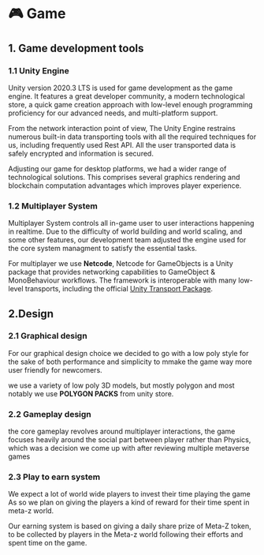 # 🎮 Game

## 1. Game development tools

### 1.1 Unity Engine

Unity version 2020.3 LTS is used for game development as the game engine. It features a great developer community, a modern technological store, a quick game creation approach with low-level enough programming proficiency for our advanced needs, and multi-platform support.

From the network interaction point of view, The Unity Engine restrains numerous built-in data transporting tools with all the required techniques for us, including frequently used Rest API. All the user transported data is safely encrypted and information is secured.

Adjusting our game for desktop platforms, we had a wider range of technological solutions. This comprises several graphics rendering and blockchain computation advantages which improves player experience.

### 1.2 Multiplayer System

Multiplayer System controls all in-game user to user interactions happening in realtime. Due to the difficulty of world building and world scaling, and some other features, our development team adjusted the engine used for the core system managment to satisfy the essential tasks.

For multiplayer we use **Netcode**, Netcode for GameObjects is a Unity package that provides networking capabilities to GameObject & MonoBehaviour workflows. The framework is interoperable with many low-level transports, including the official [Unity Transport Package](https://docs-multiplayer.unity3d.com/transport/1.0.0/introduction).

## 2.Design

### 2.1 Graphical design

For our graphical design choice we decided to go with a low poly style for the sake of both performance and simplicity to mmake the game way more user friendly for newcomers.

we use a variety of low poly 3D models, but mostly polygon and most notably we use **POLYGON PACKS** from unity store.

### 2.2 Gameplay design

the core gameplay revolves around multiplayer interactions, the game focuses heavily around the social part between player rather than Physics, which was a decision we come up with after reviewing multiple metaverse games

### 2.3 Play to earn system

We expect a lot of world wide players to invest their time playing the game As so we plan on giving the players a kind of reward for their time spent in meta-z world.

Our earning system is based on giving a daily share prize of Meta-Z token, to be collected by players in the Meta-z world following their efforts and spent time on the game.

